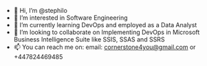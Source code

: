 - 👋 Hi, I’m @stephilo
- 👀 I’m interested in Software Engineering
- 🌱 I’m currently learning DevOps and employed as a Data Analyst
- 💞️ I’m looking to collaborate on Implementing DevOps in Microsoft Business Intelligence Suite like SSIS, SSAS and SSRS
- 📫 You can reach me on: email: cornerstone4you@gmail.com or +447824469485

<!---
stephilo/stephilo is a ✨ special ✨ repository because its `README.md` (this file) appears on your GitHub profile.
You can click the Preview link to take a look at your changes.
--->
